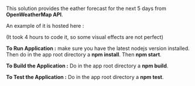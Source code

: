 This solution provides the eather forecast for the next 5 days from <b>OpenWeatherMap API</b>.

An example of it is hosted here : 

(It took 4 hours to code it, so some visual effects are not perfect)

<b>To Run Application :</b> make sure you have the latest nodejs version installed. Then do in the app root directory a <b>npm install</b>. Then <b>npm start</b>.

<b>To Build the Application :</b> Do in the app root directory a <b>npm build</b>.

<b>To Test the Application :</b> Do in the app root directory a <b>npm test</b>.

